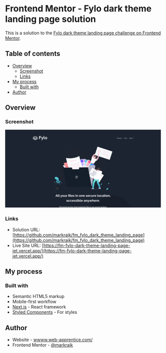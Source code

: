 # Frontend Mentor - Fylo dark theme landing page solution

This is a solution to the [Fylo dark theme landing page challenge on Frontend Mentor](https://www.frontendmentor.io/challenges/fylo-dark-theme-landing-page-5ca5f2d21e82137ec91a50fd).
## Table of contents

- [Overview](#overview)
  - [Screenshot](#screenshot)
  - [Links](#links)
- [My process](#my-process)
  - [Built with](#built-with)
- [Author](#author)

## Overview

### Screenshot

![](./public/screenshots/screenshot.png)

### Links

- Solution URL: [https://github.com/markrajk/fm_fylo_dark_theme_landing_page](https://github.com/markrajk/fm_fylo_dark_theme_landing_page)
- Live Site URL: [https://fm-fylo-dark-theme-landing-page-jet.vercel.app/](https://fm-fylo-dark-theme-landing-page-jet.vercel.app/)

## My process

### Built with

- Semantic HTML5 markup
- Mobile-first workflow
- [Next.js](https://nextjs.org/) - React framework
- [Styled Components](https://styled-components.com/) - For styles

## Author

- Website - [wwww.web-apprentice.com/](https://www.web-apprentice.com/)
- Frontend Mentor - [@markrajk](https://www.frontendmentor.io/profile/markrajk)